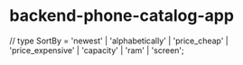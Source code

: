 # backend-phone-catalog-app
// type SortBy = 'newest' | 'alphabetically' | 'price_cheap' | 'price_expensive' | 'capacity' | 'ram' | 'screen';